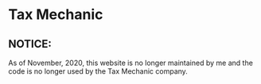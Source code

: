 <h1>Tax Mechanic</h1>
<h2>NOTICE:</h2>
As of November, 2020, this website is no longer maintained by me and the code is no longer used by the Tax Mechanic company.
